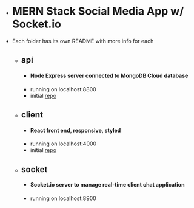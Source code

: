 -   # MERN Stack Social Media App w/ Socket.io
-   Each folder has its own README with more info for each

    -   ## api
        -   #### Node Express server connected to MongoDB Cloud database
        -   running on localhost:8800
        -   initial [repo](https://github.com/kawgh1/mern-social-media-rest-api)
    -   ## client
        -   #### React front end, responsive, styled
        -   running on localhost:4000
        -   initial [repo](https://github.com/kawgh1/mern-social-media-react)
    -   ## socket
        -   #### Socket.io server to manage real-time client chat application
        -   running on localhost:8900

